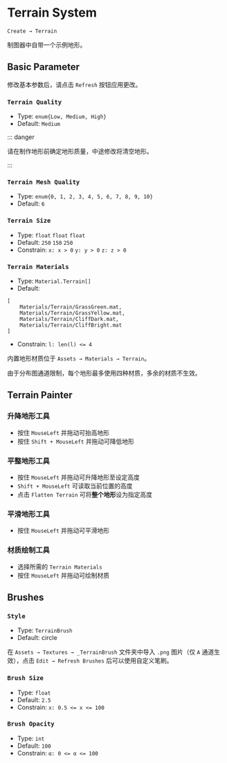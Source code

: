 # Terrain System

`Create → Terrain`

制图器中自带一个示例地形。

## Basic Parameter

修改基本参数后，请点击 `Refresh` 按钮应用更改。

### `Terrain Quality`

- Type: `enum{Low, Medium, High}`
- Default: `Medium`

::: danger

请在制作地形前确定地形质量，中途修改将清空地形。

:::

### `Terrain Mesh Quality`

- Type: `enum{0, 1, 2, 3, 4, 5, 6, 7, 8, 9, 10}`
- Default: `6`

### `Terrain Size`

- Type: `float` `float` `float`
- Default: `250` `150` `250`
- Constrain: `x: x > 0` `y: y > 0` `z: z > 0`

### `Terrain Materials`

- Type: `Material.Terrain[]`
- Default:

```
[
    Materials/Terrain/GrassGreen.mat,
    Materials/Terrain/GrassYellow.mat,
    Materials/Terrain/CliffDark.mat,
    Materials/Terrain/CliffBright.mat
]
```

- Constrain: `l: len(l) <= 4`

内置地形材质位于 `Assets → Materials → Terrain`。

由于分布图通道限制，每个地形最多使用四种材质，多余的材质不生效。

## Terrain Painter

### 升降地形工具

- 按住 `MouseLeft` 并拖动可抬高地形
- 按住 `Shift + MouseLeft` 并拖动可降低地形

### 平整地形工具

- 按住 `MouseLeft` 并拖动可升降地形至设定高度
- `Shift + MouseLeft` 可读取当前位置的高度
- 点击 `Flatten Terrain` 可将**整个地形**设为指定高度

### 平滑地形工具

- 按住 `MouseLeft` 并拖动可平滑地形

### 材质绘制工具

- 选择所需的 `Terrain Materials`
- 按住 `MouseLeft` 并拖动可绘制材质

## Brushes

### `Style`

- Type: `TerrainBrush`
- Default: circle

在 `Assets → Textures → _TerrainBrush` 文件夹中导入 `.png` 图片（仅 `A` 通道生效），点击 `Edit → Refresh Brushes` 后可以使用自定义笔刷。

### `Brush Size`

- Type: `float`
- Default: `2.5`
- Constrain: `x: 0.5 <= x <= 100`

### `Brush Opacity`

- Type: `int`
- Default: `100`
- Constrain: `α: 0 <= α <= 100`

